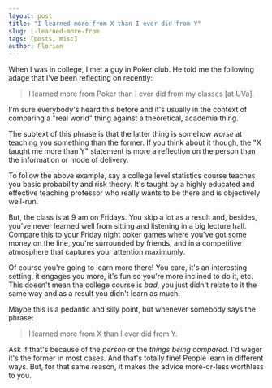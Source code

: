 ```yaml
---
layout: post
title: "I learned more from X than I ever did from Y"
slug: i-learned-more-from
tags: [posts, misc]
author: Florian
---
```


When I was in college, I met a guy in Poker club. He told me the following adage that I've been reflecting on recently:

> I learned more from Poker than I ever did from my classes [at UVa].

I'm sure everybody's heard this before and it's usually in the context of comparing a "real world" thing against a theoretical, academia thing.

The subtext of this phrase is that the latter thing is somehow *worse* at teaching you something than the former. If you think about it though, the "X taught me more than Y" statement is more a reflection on the person than the information or mode of delivery.

 To follow the above example, say a college level statistics course teaches you basic probability and risk theory. It's taught by a highly educated and effective teaching professor who really wants to be there and is objectively well-run.

But, the class is at 9 am on Fridays. You skip a lot as a result and, besides, you've never learned well from sitting and listening in a big lecture hall. Compare this to your Friday night poker games where you've got some money on the line, you're surrounded by friends, and in a competitive atmosphere that captures your attention maximumly. 

Of course you're going to learn more there! You care, it's an interesting setting, it engages you more, it's fun so you're more inclined to do it, etc. This doesn't mean the college course is *bad*, you just didn't relate to it the same way and as a result you didn't learn as much. 

Maybe this is a pedantic and silly point, but whenever somebody says the phrase:

> I learned more from X than I ever did from Y.

Ask if that's because of the *person* or the *things being compared*. I'd wager it's the former in most cases. And that's totally fine! People learn in different ways. But, for that same reason, it makes the advice more-or-less worthless to you.

